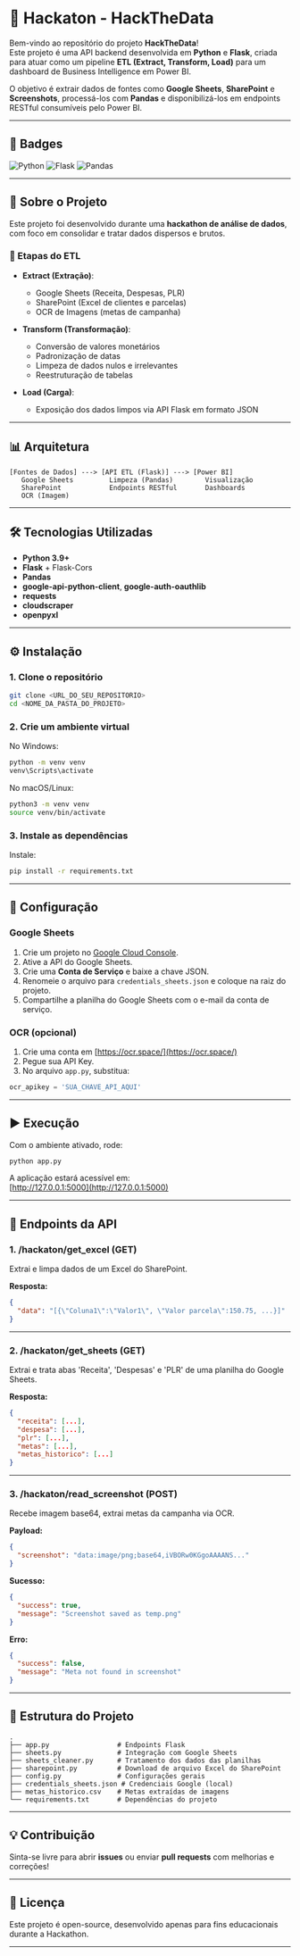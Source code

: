 # 🚀 Hackaton - HackTheData

Bem-vindo ao repositório do projeto **HackTheData**!  
Este projeto é uma API backend desenvolvida em **Python** e **Flask**, criada para atuar como um pipeline **ETL (Extract, Transform, Load)** para um dashboard de Business Intelligence em Power BI.

O objetivo é extrair dados de fontes como **Google Sheets**, **SharePoint** e **Screenshots**, processá-los com **Pandas** e disponibilizá-los em endpoints RESTful consumíveis pelo Power BI.

---

## 📌 Badges

![Python](https://img.shields.io/badge/Python-3.9%2B-blue.svg)
![Flask](https://img.shields.io/badge/Flask-2.x-orange.svg)
![Pandas](https://img.shields.io/badge/Pandas-2.x-green.svg)

---

## 🎯 Sobre o Projeto

Este projeto foi desenvolvido durante uma **hackathon de análise de dados**, com foco em consolidar e tratar dados dispersos e brutos.

### 🧪 Etapas do ETL

- **Extract (Extração)**:
  - Google Sheets (Receita, Despesas, PLR)
  - SharePoint (Excel de clientes e parcelas)
  - OCR de Imagens (metas de campanha)

- **Transform (Transformação)**:
  - Conversão de valores monetários
  - Padronização de datas
  - Limpeza de dados nulos e irrelevantes
  - Reestruturação de tabelas

- **Load (Carga)**:
  - Exposição dos dados limpos via API Flask em formato JSON

---

## 📊 Arquitetura

```plaintext
[Fontes de Dados] ---> [API ETL (Flask)] ---> [Power BI]
   Google Sheets         Limpeza (Pandas)        Visualização
   SharePoint            Endpoints RESTful       Dashboards
   OCR (Imagem)
```

---

## 🛠️ Tecnologias Utilizadas

- **Python 3.9+**
- **Flask** + Flask-Cors
- **Pandas**
- **google-api-python-client**, **google-auth-oauthlib**
- **requests**
- **cloudscraper**
- **openpyxl**

---

## ⚙️ Instalação

### 1. Clone o repositório

```bash
git clone <URL_DO_SEU_REPOSITORIO>
cd <NOME_DA_PASTA_DO_PROJETO>
```

### 2. Crie um ambiente virtual

No Windows:
```bash
python -m venv venv
venv\Scripts\activate
```

No macOS/Linux:
```bash
python3 -m venv venv
source venv/bin/activate
```

### 3. Instale as dependências

Instale:

```bash
pip install -r requirements.txt
```

---

## 🔐 Configuração

### Google Sheets

1. Crie um projeto no [Google Cloud Console](https://console.cloud.google.com/).
2. Ative a API do Google Sheets.
3. Crie uma **Conta de Serviço** e baixe a chave JSON.
4. Renomeie o arquivo para `credentials_sheets.json` e coloque na raiz do projeto.
5. Compartilhe a planilha do Google Sheets com o e-mail da conta de serviço.

### OCR (opcional)

1. Crie uma conta em [https://ocr.space/](https://ocr.space/)
2. Pegue sua API Key.
3. No arquivo `app.py`, substitua:

```python
ocr_apikey = 'SUA_CHAVE_API_AQUI'
```

---

## ▶️ Execução

Com o ambiente ativado, rode:

```bash
python app.py
```

A aplicação estará acessível em:  
[http://127.0.0.1:5000](http://127.0.0.1:5000)

---

## 🔗 Endpoints da API

### 1. **/hackaton/get_excel** (GET)  
Extrai e limpa dados de um Excel do SharePoint.

**Resposta:**
```json
{
  "data": "[{\"Coluna1\":\"Valor1\", \"Valor parcela\":150.75, ...}]"
}
```

---

### 2. **/hackaton/get_sheets** (GET)  
Extrai e trata abas 'Receita', 'Despesas' e 'PLR' de uma planilha do Google Sheets.

**Resposta:**
```json
{
  "receita": [...],
  "despesa": [...],
  "plr": [...],
  "metas": [...],
  "metas_historico": [...]
}
```

---

### 3. **/hackaton/read_screenshot** (POST)  
Recebe imagem base64, extrai metas da campanha via OCR.

**Payload:**
```json
{
  "screenshot": "data:image/png;base64,iVBORw0KGgoAAAANS..."
}
```

**Sucesso:**
```json
{
  "success": true,
  "message": "Screenshot saved as temp.png"
}
```

**Erro:**
```json
{
  "success": false,
  "message": "Meta not found in screenshot"
}
```

---

## 📁 Estrutura do Projeto

```plaintext
.
├── app.py                 # Endpoints Flask
├── sheets.py              # Integração com Google Sheets
├── sheets_cleaner.py      # Tratamento dos dados das planilhas
├── sharepoint.py          # Download de arquivo Excel do SharePoint
├── config.py              # Configurações gerais
├── credentials_sheets.json # Credenciais Google (local)
├── metas_historico.csv    # Metas extraídas de imagens
└── requirements.txt       # Dependências do projeto
```

---

## 💡 Contribuição

Sinta-se livre para abrir **issues** ou enviar **pull requests** com melhorias e correções!

---

## 📄 Licença

Este projeto é open-source, desenvolvido apenas para fins educacionais durante a Hackathon.

---
